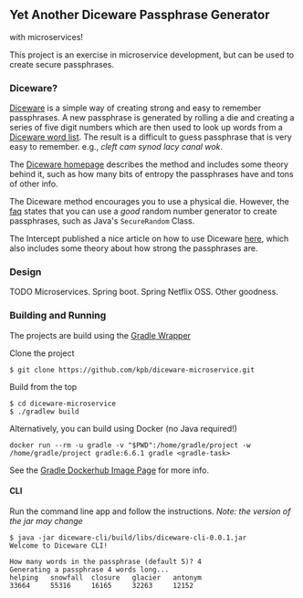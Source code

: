 ## Yet Another Diceware Passphrase Generator

with microservices!

This project is an exercise in microservice development, but can be used to create secure passphrases.

### Diceware?

[Diceware][1] is a simple way of creating strong and easy to remember passphrases. A new passphrase is
generated by rolling a die and creating a series of five digit numbers which are then used to look up words
from a [Diceware word list][2]. The result is a difficult to guess passphrase that is very easy to
remember. e.g., _cleft cam synod lacy canal wok_.

The [Diceware homepage][1] describes the method and includes some theory behind it, such as how many bits of
entropy the passphrases have and tons of other info.

The Diceware method encourages you to use a physical die. However, the [faq][3] states that you can use a
_good_ random number generator to create passphrases, such as Java's `SecureRandom` Class.

The Intercept published a nice article on how to use Diceware [here][5], which also includes some theory about
how strong the passphrases are.

### Design

TODO Microservices. Spring boot. Spring Netflix OSS. Other goodness.

### Building and Running

The projects are build using the [Gradle Wrapper][6]

Clone the project

    $ git clone https://github.com/kpb/diceware-microservice.git

Build from the top

    $ cd diceware-microservice
    $ ./gradlew build
    
Alternatively, you can build using Docker (no Java required!)

    docker run --rm -u gradle -v "$PWD":/home/gradle/project -w /home/gradle/project gradle:6.6.1 gradle <gradle-task>
    
See the [Gradle Dockerhub Image Page][7] for more info.

#### CLI

Run the command line app and follow the instructions. _Note: the version of the jar may change_

    $ java -jar diceware-cli/build/libs/diceware-cli-0.0.1.jar
    Welcome to Diceware CLI!

    How many words in the passphrase (default 5)? 4
    Generating a passphrase 4 words long...
    helping   snowfall  closure   glacier   antonym
    33664     55316     16165     32263     12152



<!-- links -->
[1]: http://world.std.com/~reinhold/diceware.html
[2]: http://world.std.com/%7Ereinhold/diceware.wordlist.asc
[3]: http://world.std.com/~reinhold/dicewarefaq.html#computer
[4]: https://maven.apache.org/
[5]: https://theintercept.com/2015/03/26/passphrases-can-memorize-attackers-cant-guess/
[6]: https://docs.gradle.org/current/userguide/gradle_wrapper.html

[7]: https://hub.docker.com/_/gradle/
